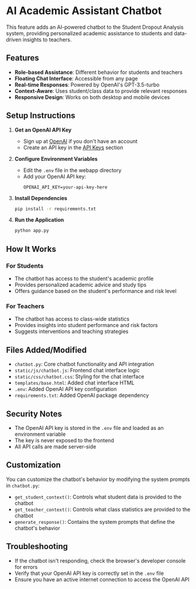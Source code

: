 # AI Academic Assistant Chatbot

This feature adds an AI-powered chatbot to the Student Dropout Analysis system, providing personalized academic assistance to students and data-driven insights to teachers.

## Features

- **Role-based Assistance**: Different behavior for students and teachers
- **Floating Chat Interface**: Accessible from any page
- **Real-time Responses**: Powered by OpenAI's GPT-3.5-turbo
- **Context-Aware**: Uses student/class data to provide relevant responses
- **Responsive Design**: Works on both desktop and mobile devices

## Setup Instructions

1. **Get an OpenAI API Key**
   - Sign up at [OpenAI](https://platform.openai.com/signup) if you don't have an account
   - Create an API key in the [API Keys](https://platform.openai.com/account/api-keys) section

2. **Configure Environment Variables**
   - Edit the `.env` file in the webapp directory
   - Add your OpenAI API key:
     ```
     OPENAI_API_KEY=your-api-key-here
     ```

3. **Install Dependencies**
   ```bash
   pip install -r requirements.txt
   ```

4. **Run the Application**
   ```bash
   python app.py
   ```

## How It Works

### For Students
- The chatbot has access to the student's academic profile
- Provides personalized academic advice and study tips
- Offers guidance based on the student's performance and risk level

### For Teachers
- The chatbot has access to class-wide statistics
- Provides insights into student performance and risk factors
- Suggests interventions and teaching strategies

## Files Added/Modified

- `chatbot.py`: Core chatbot functionality and API integration
- `static/js/chatbot.js`: Frontend chat interface logic
- `static/css/chatbot.css`: Styling for the chat interface
- `templates/base.html`: Added chat interface HTML
- `.env`: Added OpenAI API key configuration
- `requirements.txt`: Added OpenAI package dependency

## Security Notes

- The OpenAI API key is stored in the `.env` file and loaded as an environment variable
- The key is never exposed to the frontend
- All API calls are made server-side

## Customization

You can customize the chatbot's behavior by modifying the system prompts in `chatbot.py`:
- `get_student_context()`: Controls what student data is provided to the chatbot
- `get_teacher_context()`: Controls what class statistics are provided to the chatbot
- `generate_response()`: Contains the system prompts that define the chatbot's behavior

## Troubleshooting

- If the chatbot isn't responding, check the browser's developer console for errors
- Verify that your OpenAI API key is correctly set in the `.env` file
- Ensure you have an active internet connection to access the OpenAI API
